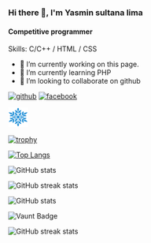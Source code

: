 ### Hi there 👋, I'm Yasmin sultana lima
#### Competitive programmer

Skills: C/C++ / HTML / CSS

- 🔭 I’m currently working on this page. 
- 🌱 I’m currently learning PHP 
- 👯 I’m looking to collaborate on github 


[<img src='https://cdn.jsdelivr.net/npm/simple-icons@3.0.1/icons/github.svg' alt='github' height='40'>](https://github.com/yasmin-sultana-lima)  [<img src='https://cdn.jsdelivr.net/npm/simple-icons@3.0.1/icons/facebook.svg' alt='facebook' height='40'>](https://www.facebook.com/https://www.facebook.com/yasmin.sultana.lima.2024?mibextid=ZbWKwL)  

<a href='https://archiveprogram.github.com/'><img src='https://raw.githubusercontent.com/acervenky/animated-github-badges/master/assets/acbadge.gif' width='40' height='40'></a> 

[![trophy](https://github-profile-trophy.vercel.app/?username=yasmin-sultana-lima)](https://github.com/ryo-ma/github-profile-trophy)

[![Top Langs](https://github-readme-stats.vercel.app/api/top-langs/?username=yasmin-sultana-lima)](https://github.com/anuraghazra/github-readme-stats)

![GitHub stats](https://github-readme-stats.vercel.app/api?username=yasmin-sultana-lima&show_icons=true)  

![GitHub streak stats](https://streak-stats.demolab.com/?user=yasmin-sultana-lima)  



![GitHub stats](https://github-readme-stats.vercel.app/api?username=yasmin-sultana-lima&show_icons=true)  

![Vaunt Badge](https://api.vaunt.dev/v1/github/entities/yasmin-sultana-lima/contributions?format=svg&private=false)  

![GitHub streak stats](https://streak-stats.demolab.com/?user=yasmin-sultana-lima)  




